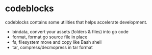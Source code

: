 # codeblocks
codeblocks contains some utilities that helps accelerate development.

- bindata, convert your assets (folders & files) into go code
- format, format go source file in place
- fs, filesystem move and copy like Bash shell
- tar, compress/decmopress in tar format
